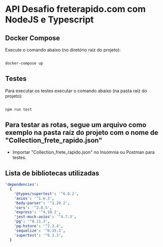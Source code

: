 # API Desafio freterapido.com com NodeJS e Typescript

## Docker Compose

Execute o comando abaixo (no diretório raiz do projeto):

```bash

docker-compose up

```

## Testes

Para executar os testes executar o comando abaixo (na pasta raíz do projeto):

```bash

npm run test

```

## Para testar as rotas, segue um arquivo como exemplo na pasta raíz do projeto com o nome de "Collection_frete_rapido.json"

- Importar "Collection_frete_rapido.json" no Insomnia ou Postman para testes.

## Lista de bibliotecas utilizadas

```yaml
'dependencies':
  {
    '@types/supertest': '^6.0.2',
    'axios': '^1.6.3',
    'body-parser': '^1.20.2',
    'cors': '^2.8.5',
    'express': '^4.18.2',
    'jest-mock-axios': '^4.7.3',
    'pg': '^8.11.3',
    'pg-hstore': '^2.3.4',
    'sequelize': '^6.35.2',
    'supertest': '^6.3.3',
  }
```
